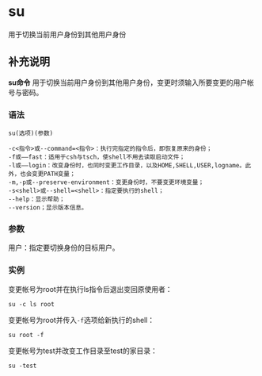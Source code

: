 su
===

用于切换当前用户身份到其他用户身份

## 补充说明

**su命令** 用于切换当前用户身份到其他用户身份，变更时须输入所要变更的用户帐号与密码。

### 语法  

```
su(选项)(参数)
```

  

```
-c<指令>或--command=<指令>：执行完指定的指令后，即恢复原来的身份；
-f或——fast：适用于csh与tsch，使shell不用去读取启动文件；
-l或——login：改变身份时，也同时变更工作目录，以及HOME,SHELL,USER,logname。此外，也会变更PATH变量；
-m,-p或--preserve-environment：变更身份时，不要变更环境变量；
-s<shell>或--shell=<shell>：指定要执行的shell；
--help：显示帮助；
--version；显示版本信息。
```

### 参数  

用户：指定要切换身份的目标用户。

### 实例  

变更帐号为root并在执行ls指令后退出变回原使用者：

```
su -c ls root
```

变更帐号为root并传入`-f`选项给新执行的shell：

```
su root -f
```

变更帐号为test并改变工作目录至test的家目录：

```
su -test
```


